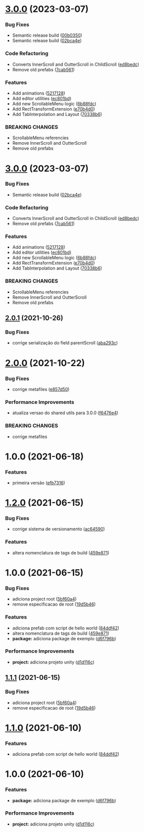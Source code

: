 # [3.0.0](https://github.com/homy-game-studio/hgs-unity-scrollable-menu-system/compare/v2.0.1...v3.0.0) (2023-03-07)


### Bug Fixes

* Semantic release build ([00b0350](https://github.com/homy-game-studio/hgs-unity-scrollable-menu-system/commit/00b0350071495b7dcf30d5f1eada359dffc7be5b))
* Semantic release build ([02bca4e](https://github.com/homy-game-studio/hgs-unity-scrollable-menu-system/commit/02bca4e6c8b3c28e0d3143cad68efd3e127b1084))


### Code Refactoring

* Converts InnerScroll and OutterScroll in ChildScroll ([ed8bedc](https://github.com/homy-game-studio/hgs-unity-scrollable-menu-system/commit/ed8bedc6368ee9c096be407187a291645a353af6))
* Remove old prefabs ([7cab561](https://github.com/homy-game-studio/hgs-unity-scrollable-menu-system/commit/7cab56143216f9f42b51edede4fc47e644643bc7))


### Features

* Add animations ([5217128](https://github.com/homy-game-studio/hgs-unity-scrollable-menu-system/commit/5217128d12d20e98f8498dbedc2a8343b578de9e))
* Add editor utilities ([ec801bd](https://github.com/homy-game-studio/hgs-unity-scrollable-menu-system/commit/ec801bdd57dfb206c40fb1034486ff13cb5618f0))
* Add new ScrollableMenu logic ([6b88fdc](https://github.com/homy-game-studio/hgs-unity-scrollable-menu-system/commit/6b88fdc7d0c8306d28b586f7d54a6df1d7569e71))
* Add RectTransformExtension ([e70b4d0](https://github.com/homy-game-studio/hgs-unity-scrollable-menu-system/commit/e70b4d00b0bd3d9279b8a59e5b3172835dccba09))
* Add TabInterpolation and Layout ([70338b6](https://github.com/homy-game-studio/hgs-unity-scrollable-menu-system/commit/70338b6e9490fdfe2232700707b37306f1e8d22e))


### BREAKING CHANGES

* ScrollableMenu referencies
* Remove InnerScroll and OutterScroll
* Remove old prefabs

# [3.0.0](https://github.com/homy-game-studio/hgs-unity-scrollable-menu-system/compare/v2.0.1...v3.0.0) (2023-03-07)


### Bug Fixes

* Semantic release build ([02bca4e](https://github.com/homy-game-studio/hgs-unity-scrollable-menu-system/commit/02bca4e6c8b3c28e0d3143cad68efd3e127b1084))


### Code Refactoring

* Converts InnerScroll and OutterScroll in ChildScroll ([ed8bedc](https://github.com/homy-game-studio/hgs-unity-scrollable-menu-system/commit/ed8bedc6368ee9c096be407187a291645a353af6))
* Remove old prefabs ([7cab561](https://github.com/homy-game-studio/hgs-unity-scrollable-menu-system/commit/7cab56143216f9f42b51edede4fc47e644643bc7))


### Features

* Add animations ([5217128](https://github.com/homy-game-studio/hgs-unity-scrollable-menu-system/commit/5217128d12d20e98f8498dbedc2a8343b578de9e))
* Add editor utilities ([ec801bd](https://github.com/homy-game-studio/hgs-unity-scrollable-menu-system/commit/ec801bdd57dfb206c40fb1034486ff13cb5618f0))
* Add new ScrollableMenu logic ([6b88fdc](https://github.com/homy-game-studio/hgs-unity-scrollable-menu-system/commit/6b88fdc7d0c8306d28b586f7d54a6df1d7569e71))
* Add RectTransformExtension ([e70b4d0](https://github.com/homy-game-studio/hgs-unity-scrollable-menu-system/commit/e70b4d00b0bd3d9279b8a59e5b3172835dccba09))
* Add TabInterpolation and Layout ([70338b6](https://github.com/homy-game-studio/hgs-unity-scrollable-menu-system/commit/70338b6e9490fdfe2232700707b37306f1e8d22e))


### BREAKING CHANGES

* ScrollableMenu referencies
* Remove InnerScroll and OutterScroll
* Remove old prefabs

## [2.0.1](https://github.com/homy-game-studio/hgs-unity-scrollable-menu-system/compare/v2.0.0...v2.0.1) (2021-10-26)


### Bug Fixes

* corrige serialização do field parentScroll ([aba293c](https://github.com/homy-game-studio/hgs-unity-scrollable-menu-system/commit/aba293ca24b3d5444c0be4d154b779fbd31b0cd0))

# [2.0.0](https://github.com/homy-game-studio/hgs-unity-scrollable-menu-system/compare/v1.0.0...v2.0.0) (2021-10-22)


### Bug Fixes

* corrige metafiles ([e857d50](https://github.com/homy-game-studio/hgs-unity-scrollable-menu-system/commit/e857d50f5be423d4d251479f2cd8746cedd7e8a4))


### Performance Improvements

* atualiza versao do shared utils para 3.0.0 ([f6476e4](https://github.com/homy-game-studio/hgs-unity-scrollable-menu-system/commit/f6476e4a9fc7835ee19ec816ab9e6b657bd6d81f))


### BREAKING CHANGES

* corrige metafiles

# 1.0.0 (2021-06-18)


### Features

* primeira versão ([efb7316](https://github.com/homy-game-studio/hgs-unity-scrollable-menu-system/commit/efb731676b8192717a94d72e4706f54c18d45a60))

# [1.2.0](https://github.com/homy-game-studio/hgs-upm-template/compare/v1.1.1...v1.2.0) (2021-06-15)


### Bug Fixes

* corrige sistema de versionamento ([ac64590](https://github.com/homy-game-studio/hgs-upm-template/commit/ac64590f9b7a3bd0b949798140efc6a38939cdbb))


### Features

* altera nomenclatura de tags de build ([459e871](https://github.com/homy-game-studio/hgs-upm-template/commit/459e871015873bfc41cdfaebfd21ba1c04ea354c))

# 1.0.0 (2021-06-15)


### Bug Fixes

* adiciona project root ([5bf60a4](https://github.com/homy-game-studio/hgs-upm-template/commit/5bf60a4a5cf98fb5eb787d85b6e68e367e8fb128))
* remove especificacao de root ([19d5b46](https://github.com/homy-game-studio/hgs-upm-template/commit/19d5b46d635880a9eda55eed4c64e38923567f8d))


### Features

* adiciona prefab com script de hello world ([84ddf42](https://github.com/homy-game-studio/hgs-upm-template/commit/84ddf42b270144ba65757ad2a690c0909a55c4fa))
* altera nomenclatura de tags de build ([459e871](https://github.com/homy-game-studio/hgs-upm-template/commit/459e871015873bfc41cdfaebfd21ba1c04ea354c))
* **package:** adiciona package de exemplo ([d6f796b](https://github.com/homy-game-studio/hgs-upm-template/commit/d6f796b1e58f231000625219de35bb49e929515b))


### Performance Improvements

* **project:** adiciona projeto unity ([d1d116c](https://github.com/homy-game-studio/hgs-upm-template/commit/d1d116cd069b3b87b277b5bf1785a1bff755e445))

## [1.1.1](https://github.com/homy-game-studio/hgs-upm-template/compare/v1.1.0...v1.1.1) (2021-06-15)


### Bug Fixes

* adiciona project root ([5bf60a4](https://github.com/homy-game-studio/hgs-upm-template/commit/5bf60a4a5cf98fb5eb787d85b6e68e367e8fb128))
* remove especificacao de root ([19d5b46](https://github.com/homy-game-studio/hgs-upm-template/commit/19d5b46d635880a9eda55eed4c64e38923567f8d))

# [1.1.0](https://github.com/homy-game-studio/hgs-upm-template/compare/v1.0.0...v1.1.0) (2021-06-10)


### Features

* adiciona prefab com script de hello world ([84ddf42](https://github.com/homy-game-studio/hgs-upm-template/commit/84ddf42b270144ba65757ad2a690c0909a55c4fa))

# 1.0.0 (2021-06-10)


### Features

* **package:** adiciona package de exemplo ([d6f796b](https://github.com/homy-game-studio/hgs-upm-template/commit/d6f796b1e58f231000625219de35bb49e929515b))


### Performance Improvements

* **project:** adiciona projeto unity ([d1d116c](https://github.com/homy-game-studio/hgs-upm-template/commit/d1d116cd069b3b87b277b5bf1785a1bff755e445))
